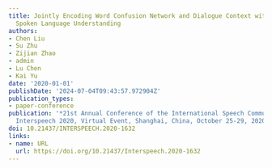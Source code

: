 ```yaml
---
title: Jointly Encoding Word Confusion Network and Dialogue Context with BERT for
  Spoken Language Understanding
authors:
- Chen Liu
- Su Zhu
- Zijian Zhao
- admin
- Lu Chen
- Kai Yu
date: '2020-01-01'
publishDate: '2024-07-04T09:43:57.972904Z'
publication_types:
- paper-conference
publication: '*21st Annual Conference of the International Speech Communication Association,
  Interspeech 2020, Virtual Event, Shanghai, China, October 25-29, 2020*'
doi: 10.21437/INTERSPEECH.2020-1632
links:
- name: URL
  url: https://doi.org/10.21437/Interspeech.2020-1632
---
```

